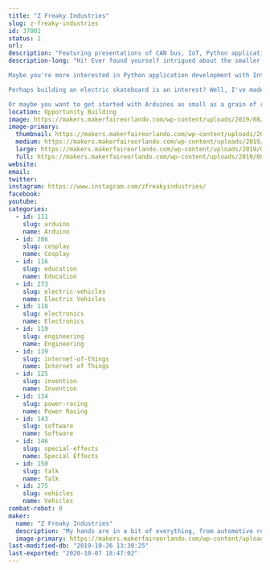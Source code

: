 ```yaml
---
title: "Z Freaky Industries"
slug: z-freaky-industries
id: 37001
status: 1
url: 
description: "Featuring presentations of CAN bus, IoT, Python applications, LED matrixes as wearables, electric skateboards, and advanced Arduino embedded systems."
description-long: "Hi! Ever found yourself intrigued about the smaller quirks of automotive J1939 CAN bus? Perhaps you've thought about integrating it in your next project with an Arduino? I'll be featuring projects utilizing it and share my tips and tricks with getting started on CAN bus.

Maybe you're more interested in Python application development with Internet of Things device integration? Worry not! I've got Python apps that process gifs for LED matrixes, and interpret alerts from your favorite streaming services! (Say hi to the audience)

Perhaps building an electric skateboard is an interest? Well, I've made a few of them and will share what to consider when getting started!

Or maybe you want to get started with Arduinos as small as a grain of rice? I will also be sharing my adventures in using the ATTINY10 and the magic of its low power capabilities!"
location: Opportunity Building
image: https://makers.makerfaireorlando.com/wp-content/uploads/2019/08/IMG_0116-1024x768.jpg
image-primary:
  thumbnail: https://makers.makerfaireorlando.com/wp-content/uploads/2019/08/IMG_0116-150x150.jpg
  medium: https://makers.makerfaireorlando.com/wp-content/uploads/2019/08/IMG_0116-300x225.jpg
  large: https://makers.makerfaireorlando.com/wp-content/uploads/2019/08/IMG_0116-1024x768.jpg
  full: https://makers.makerfaireorlando.com/wp-content/uploads/2019/08/IMG_0116.jpg
website: 
email: 
twitter: 
instagram: https://www.instagram.com/zfreakyindustries/
facebook: 
youtube: 
categories:
  - id: 111
    slug: arduino
    name: Arduino
  - id: 286
    slug: cosplay
    name: Cosplay
  - id: 116
    slug: education
    name: Education
  - id: 273
    slug: electric-vehicles
    name: Electric Vehicles
  - id: 118
    slug: electronics
    name: Electronics
  - id: 119
    slug: engineering
    name: Engineering
  - id: 139
    slug: internet-of-things
    name: Internet of Things
  - id: 125
    slug: invention
    name: Invention
  - id: 134
    slug: power-racing
    name: Power Racing
  - id: 143
    slug: software
    name: Software
  - id: 146
    slug: special-effects
    name: Special Effects
  - id: 150
    slug: talk
    name: Talk
  - id: 275
    slug: vehicles
    name: Vehicles
combat-robot: 0
maker:
  name: "Z Freaky Industries"
  description: "My hands are in a bit of everything, from automotive repair/aftermarket support for defunct car brands to embedded systems development. I have many projects involving inter-system interaction, electric skateboards, PCB design, reverse engineering, and 3D printing."
  image-primary: https://makers.makerfaireorlando.com/wp-content/uploads/2019/08/Z-Freaky-Industries-retrov11p-1024x1024.png
last-modified-db: "2019-10-26 13:30:25"
last-exported: "2020-10-07 18:47:02"
---
```

